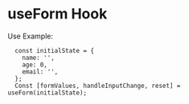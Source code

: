 # useForm Hook

Use Example:
```
  const initialState = {
    name: '',
    age: 0,
    email: '',
  };
  Const [formValues, handleInputChange, reset] = useForm(initialState);
```
